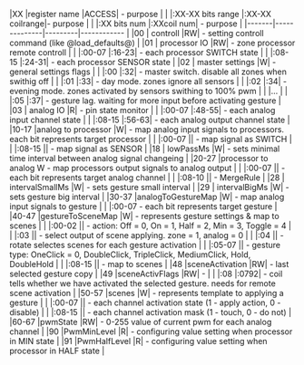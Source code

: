 
|XX 	|register name 			|ACCESS|			- purpose                                                                               |
|		|:XX-XX bits range |:XX-XX coilrange|- purpose                                                                                      |
|		|:XX bits num 	|:XXcoil num|		- purpose                                                                                       |
|-------|--------------|---------|------------		                                                                                        |
|00 	|	controll			|RW|	- setting controll command (like @load_defaults@)                                                   |
|01 	|	processor IO		|RW|	- zone processor remote controll                                                                    |
|		|:00-07		|:16-23|		- each processor SWITCH state                                                                           |
|		|:08-15		|:24-31|		- each processor SENSOR state                                                                           |
|02 	|	master settings		|W|	- general settings flags                                                                                |
|		|:00			|:32|			- master switch. disable all zones when swithig off                                                 |
|		|:01			|:33|			- day mode. zones ignore all sensors                                                                |
|		|:02			|:34|			- evening mode. zones activated by sensors swithing to 100% pwm                                     |
|		|...                                                                                                                                |
|		|:05			|:37|			- gesture lag. waiting for more input before activating gesture                                     |
|03 	|	analog IO			|R|	- pin state monitor                                                                                     |
|		|:00-07		|:48-55|		- each analog input channel state                                                                       |
|		|:08-15		|:56-63|		- each analog output channel state                                                                      |
|10-17	|analog to processor 	|W| 	- map analog input signals to processors. each bit represents target processor                      |
|	    |:00-07			||		- map signal as SWITCH                                                                                      |
|		|:08-15			||		- map signal as SENSOR                                                                                      |
|18 	|	lowPassMs			|W|	- sets minimal time interval between analog signal changeing                                            |
|20-27	|processor to analog W 	- map processors output signals to analog output                                                            |
|	    |:00-07			||		- each bit represents target analog channel                                                                 |
|		|:08-10			||		- MergeRule                                                                                                 |
|28 	|	intervalSmallMs		|W|	- sets gesture small interval                                                                           |
|29 	|	intervalBigMs		|W|	- sets gesture big interval                                                                             |
|30-37	|analogToGestureMap		|W| 	- map analog input signals to gesture                                                               |
|	    |:00-07					- each bit represents target gesture                                                                        |
|40-47	|gestureToSceneMap		|W| 	- represents gesture settings & map to scenes                                                       |
|	    |:00-02			||		- action: Off = 0, On = 1, Half = 2, Min = 3, Toggle = 4                                                    |
|		|:03			||			- select output of scene applying. zone = 1, analog = 0                                                 |
|		|:04			||			- rotate selectes scenes for each gesture activation                                                    |
|		|:05-07			||		- gesture type: OneClick = 0, DoubleClick, TripleClick, MediumClick, Hold, DoubleHold                       |
|		|:08-15			||		- map to scenes                                                                                             |
|48		|sceneActivation		|RW|	- last selected gesture copy                                                                        |
|49		|sceneActivFlags		|RW|	-                                                                                                   |
|		|:08			|:0792|		- coil tells whether we have activated the selected gesture. needs for remote scene activation          |
|50-57	|scenes					|W| 	- represents template to applying a gesture                                                         |
|	    |:00-07			||		- each channel activation state (1 - apply action, 0 - disable)                                             |
|		|:08-15			||		- each channel activation mask (1 - touch, 0 - do not)                                                      |
|60-67	|pwmState				|RW| 	- 0-255 value of current pwm for each analog channel                                                |
|90		|PwmMinLevel			|R|		- configuring value setting when processor in MIN state                                             |
|91		|PwmHalfLevel			|R| 	- configuring value setting when processor in HALF state                                            |
